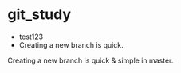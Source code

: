 # git_study

* test123
* Creating a new branch is quick.

Creating a new branch is quick & simple in master.